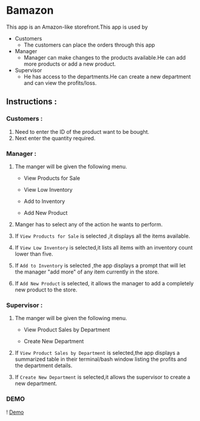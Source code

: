 # Bamazon
 This app is an Amazon-like storefront.This app is used by
* Customers
    * The customers can place the orders through this app
* Manager
    * Manager can make changes to the products available.He can add more products or add a new product.
* Supervisor
    * He has access to the departments.He can create a new department and can view the profits/loss.

## Instructions :

### Customers :
1. Need to enter the ID of the product want to be bought.
2. Next enter the quantity required.

### Manager :
1. The manger will be given the following menu.
     * View Products for Sale
    
    * View Low Inventory
    
    * Add to Inventory
    
    * Add New Product

2. Manger has to select any of the action he wants to perform.

3. If `View Products for Sale` is selected ,it displays all the items available.

4. If `View Low Inventory` is selected,it lists all items with an inventory count lower than five.

5. If `Add to Inventory` is selected ,the app displays a prompt that will let the manager "add more" of any item currently in the store.

6. If `Add New Product` is selected, it allows the manager to add a completely new product to the store.

### Supervisor :
1. The manger will be given the following menu.

   * View Product Sales by Department
   
   * Create New Department

2. If `View Product Sales by Department` is selected,the app displays a summarized table in their terminal/bash window listing the profits and the department details.

3. If `Create New Department` is selected,it allows the supervisor to create a new department.

### DEMO
! [Demo](https://github.com/SwathiPottigari/Bamazon/blob/master/images/demo.gif "Demo")


 


 
